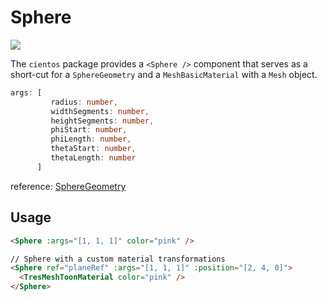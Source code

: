 # Sphere

![](/cientos/sphere.png)

The `cientos` package provides a `<Sphere />` component that serves as a short-cut for a `SphereGeometry` and a `MeshBasicMaterial` with a `Mesh` object.

```typescript
args: [
         radius: number,
         widthSegments: number,
         heightSegments: number,
         phiStart: number,
         phiLength: number,
         thetaStart: number,
         thetaLength: number
      ]
```
reference: [SphereGeometry](https://threejs.org/docs/?q=sphere#api/en/geometries/SphereGeometry)


## Usage

```html
<Sphere :args="[1, 1, 1]" color="pink" />

// Sphere with a custom material transformations
<Sphere ref="planeRef" :args="[1, 1, 1]" :position="[2, 4, 0]">
  <TresMeshToonMaterial color="pink" />
</Sphere>
```


